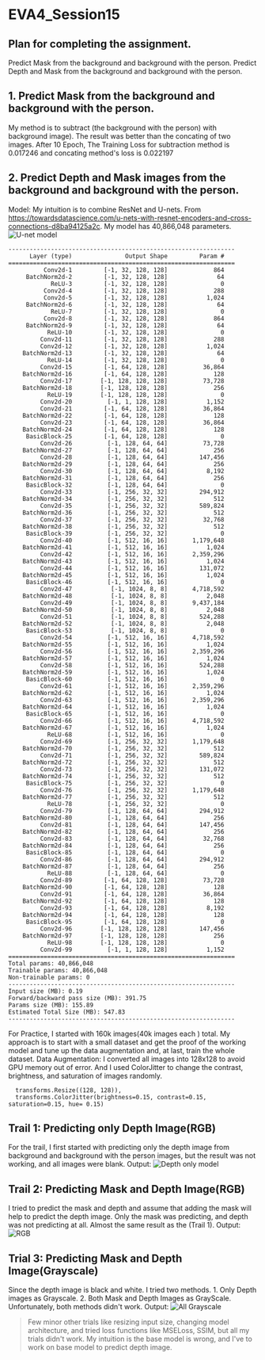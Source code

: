 # EVA4_Session15
## Plan for completing the assignment.
Predict Mask from the background and background with the person.
Predict Depth and Mask from the background and background with the person.

## 1. Predict Mask from the background and background with the person.
My method is to subtract (the background with the person) with background image). The result was better than the concating of two images.
After 10 Epoch, The Training Loss for subtraction method is 0.017246 and concating method's loss is 0.022197

## 2. Predict Depth and Mask images from the background and background with the person.
  Model: My intuition is to combine ResNet and U-nets. From https://towardsdatascience.com/u-nets-with-resnet-encoders-and-cross-connections-d8ba94125a2c. My model has 40,866,048 parameters. 
  ![U-net model](http://deeplearning.net/tutorial/_images/unet.jpg)
  ```
  ----------------------------------------------------------------
        Layer (type)               Output Shape         Param #
================================================================
            Conv2d-1         [-1, 32, 128, 128]             864
       BatchNorm2d-2         [-1, 32, 128, 128]              64
              ReLU-3         [-1, 32, 128, 128]               0
            Conv2d-4         [-1, 32, 128, 128]             288
            Conv2d-5         [-1, 32, 128, 128]           1,024
       BatchNorm2d-6         [-1, 32, 128, 128]              64
              ReLU-7         [-1, 32, 128, 128]               0
            Conv2d-8         [-1, 32, 128, 128]             864
       BatchNorm2d-9         [-1, 32, 128, 128]              64
             ReLU-10         [-1, 32, 128, 128]               0
           Conv2d-11         [-1, 32, 128, 128]             288
           Conv2d-12         [-1, 32, 128, 128]           1,024
      BatchNorm2d-13         [-1, 32, 128, 128]              64
             ReLU-14         [-1, 32, 128, 128]               0
           Conv2d-15         [-1, 64, 128, 128]          36,864
      BatchNorm2d-16         [-1, 64, 128, 128]             128
           Conv2d-17        [-1, 128, 128, 128]          73,728
      BatchNorm2d-18        [-1, 128, 128, 128]             256
             ReLU-19        [-1, 128, 128, 128]               0
           Conv2d-20          [-1, 1, 128, 128]           1,152
           Conv2d-21         [-1, 64, 128, 128]          36,864
      BatchNorm2d-22         [-1, 64, 128, 128]             128
           Conv2d-23         [-1, 64, 128, 128]          36,864
      BatchNorm2d-24         [-1, 64, 128, 128]             128
       BasicBlock-25         [-1, 64, 128, 128]               0
           Conv2d-26          [-1, 128, 64, 64]          73,728
      BatchNorm2d-27          [-1, 128, 64, 64]             256
           Conv2d-28          [-1, 128, 64, 64]         147,456
      BatchNorm2d-29          [-1, 128, 64, 64]             256
           Conv2d-30          [-1, 128, 64, 64]           8,192
      BatchNorm2d-31          [-1, 128, 64, 64]             256
       BasicBlock-32          [-1, 128, 64, 64]               0
           Conv2d-33          [-1, 256, 32, 32]         294,912
      BatchNorm2d-34          [-1, 256, 32, 32]             512
           Conv2d-35          [-1, 256, 32, 32]         589,824
      BatchNorm2d-36          [-1, 256, 32, 32]             512
           Conv2d-37          [-1, 256, 32, 32]          32,768
      BatchNorm2d-38          [-1, 256, 32, 32]             512
       BasicBlock-39          [-1, 256, 32, 32]               0
           Conv2d-40          [-1, 512, 16, 16]       1,179,648
      BatchNorm2d-41          [-1, 512, 16, 16]           1,024
           Conv2d-42          [-1, 512, 16, 16]       2,359,296
      BatchNorm2d-43          [-1, 512, 16, 16]           1,024
           Conv2d-44          [-1, 512, 16, 16]         131,072
      BatchNorm2d-45          [-1, 512, 16, 16]           1,024
       BasicBlock-46          [-1, 512, 16, 16]               0
           Conv2d-47           [-1, 1024, 8, 8]       4,718,592
      BatchNorm2d-48           [-1, 1024, 8, 8]           2,048
           Conv2d-49           [-1, 1024, 8, 8]       9,437,184
      BatchNorm2d-50           [-1, 1024, 8, 8]           2,048
           Conv2d-51           [-1, 1024, 8, 8]         524,288
      BatchNorm2d-52           [-1, 1024, 8, 8]           2,048
       BasicBlock-53           [-1, 1024, 8, 8]               0
           Conv2d-54          [-1, 512, 16, 16]       4,718,592
      BatchNorm2d-55          [-1, 512, 16, 16]           1,024
           Conv2d-56          [-1, 512, 16, 16]       2,359,296
      BatchNorm2d-57          [-1, 512, 16, 16]           1,024
           Conv2d-58          [-1, 512, 16, 16]         524,288
      BatchNorm2d-59          [-1, 512, 16, 16]           1,024
       BasicBlock-60          [-1, 512, 16, 16]               0
           Conv2d-61          [-1, 512, 16, 16]       2,359,296
      BatchNorm2d-62          [-1, 512, 16, 16]           1,024
           Conv2d-63          [-1, 512, 16, 16]       2,359,296
      BatchNorm2d-64          [-1, 512, 16, 16]           1,024
       BasicBlock-65          [-1, 512, 16, 16]               0
           Conv2d-66          [-1, 512, 16, 16]       4,718,592
      BatchNorm2d-67          [-1, 512, 16, 16]           1,024
             ReLU-68          [-1, 512, 16, 16]               0
           Conv2d-69          [-1, 256, 32, 32]       1,179,648
      BatchNorm2d-70          [-1, 256, 32, 32]             512
           Conv2d-71          [-1, 256, 32, 32]         589,824
      BatchNorm2d-72          [-1, 256, 32, 32]             512
           Conv2d-73          [-1, 256, 32, 32]         131,072
      BatchNorm2d-74          [-1, 256, 32, 32]             512
       BasicBlock-75          [-1, 256, 32, 32]               0
           Conv2d-76          [-1, 256, 32, 32]       1,179,648
      BatchNorm2d-77          [-1, 256, 32, 32]             512
             ReLU-78          [-1, 256, 32, 32]               0
           Conv2d-79          [-1, 128, 64, 64]         294,912
      BatchNorm2d-80          [-1, 128, 64, 64]             256
           Conv2d-81          [-1, 128, 64, 64]         147,456
      BatchNorm2d-82          [-1, 128, 64, 64]             256
           Conv2d-83          [-1, 128, 64, 64]          32,768
      BatchNorm2d-84          [-1, 128, 64, 64]             256
       BasicBlock-85          [-1, 128, 64, 64]               0
           Conv2d-86          [-1, 128, 64, 64]         294,912
      BatchNorm2d-87          [-1, 128, 64, 64]             256
             ReLU-88          [-1, 128, 64, 64]               0
           Conv2d-89         [-1, 64, 128, 128]          73,728
      BatchNorm2d-90         [-1, 64, 128, 128]             128
           Conv2d-91         [-1, 64, 128, 128]          36,864
      BatchNorm2d-92         [-1, 64, 128, 128]             128
           Conv2d-93         [-1, 64, 128, 128]           8,192
      BatchNorm2d-94         [-1, 64, 128, 128]             128
       BasicBlock-95         [-1, 64, 128, 128]               0
           Conv2d-96        [-1, 128, 128, 128]         147,456
      BatchNorm2d-97        [-1, 128, 128, 128]             256
             ReLU-98        [-1, 128, 128, 128]               0
           Conv2d-99          [-1, 1, 128, 128]           1,152
================================================================
Total params: 40,866,048
Trainable params: 40,866,048
Non-trainable params: 0
----------------------------------------------------------------
Input size (MB): 0.19
Forward/backward pass size (MB): 391.75
Params size (MB): 155.89
Estimated Total Size (MB): 547.83
----------------------------------------------------------------
```  
  
  For Practice, I started with 160k images(40k images each ) total. My approach is to start with a small dataset and get the proof of the working model and tune up the data augmentation and, at last, train the whole dataset.
  Data Augmentation: I converted all images into 128x128 to avoid GPU memory out of error. And I used ColorJitter to change the contrast, brightness, and saturation of images randomly. 
```  
  transforms.Resize((128, 128)),
  transforms.ColorJitter(brightness=0.15, contrast=0.15, saturation=0.15, hue= 0.15)
```

## Trail 1: Predicting only Depth Image(RGB)
  For the trail, I first started with predicting only the depth image from background and background with the person images, but the result was not working, and all images were blank.
  Output:
  ![Depth only model](https://github.com/pandian-raja/EVA4_Session15/blob/master/images/depth_only.png)

## Trail 2:  Predicting Mask and Depth Image(RGB)
  I tried to predict the mask and depth and assume that adding the mask will help to predict the depth image. Only the mask was predicting, and depth was not predicting at all. Almost the same result as the (Trail 1).
  Output:
  ![RGB ](https://github.com/pandian-raja/EVA4_Session15/blob/master/images/RGB.png)

## Trial 3: Predicting Mask and Depth Image(Grayscale)
  Since the depth image is black and white. I tried two methods.
    1. Only Depth images as Grayscale.
    2. Both Mask and Depth Images as GrayScale.
  Unfortunately, both methods didn't work. 
  Output:
  ![All Grayscale](https://github.com/pandian-raja/EVA4_Session15/blob/master/images/All_Grayscale.png)

> Few minor other trials like resizing input size, changing model architecture, and tried loss functions like MSELoss, SSIM, but all my trials didn't work. My intuition is the base model is wrong, and I've to work on base model to predict depth image.
